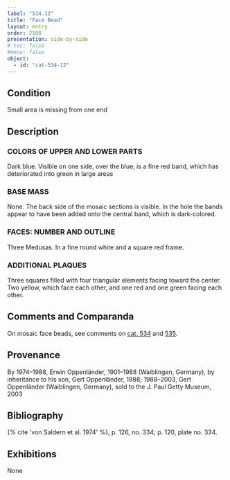 ```yaml
---
label: "534.12"
title: "Face Bead"
layout: entry
order: 2168
presentation: side-by-side
# toc: false
#menu: false 
object:
  - id: "cat-534-12"
---
```


## Condition

Small area is missing from one end

## Description

### COLORS OF UPPER AND LOWER PARTS

Dark blue. Visible on one side, over the blue, is a fine red band, which has deteriorated into green in large areas

### BASE MASS

None. The back side of the mosaic sections is visible. In the hole the bands appear to have been added onto  the central band, which is dark-colored.

### FACES: NUMBER AND OUTLINE

Three Medusas. In a fine round white and a square red frame.

### ADDITIONAL PLAQUES 

Three squares filled with four triangular elements facing toward the center. Two yellow, which face each other, and one red and one green facing each other.

## Comments and Comparanda

On mosaic face beads, see comments on [cat. 534](/catalogue/cat-534) and [535](/catalogue/cat-535).

## Provenance

By 1974–1988, Erwin Oppenländer, 1901–1988 (Waiblingen, Germany), by inheritance to his son, Gert Oppenländer, 1988; 1988–2003, Gert Oppenländer (Waiblingen, Germany), sold to the J. Paul Getty Museum, 2003

## Bibliography

{% cite 'von Saldern et al. 1974' %}, p. 126, no. 334; p. 120, plate no. 334.

## Exhibitions

None